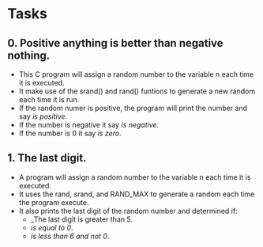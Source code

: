 # Tasks
## 0. Positive anything is better than negative nothing.
* This C program will assign a random number to the variable n
each time it is executed.
* It make use of the srand() and rand() funtions to generate
a new random each time it is run.
* If the random numer is positive, the program will print
the number and say _is positive_.
* If the number is negative it say _is negative_.
* If the number is 0 it say _is zero_.
## 1. The last digit.
* A program will assign a random number to the variable
n each time it is executed.
* It uses the rand, srand, and RAND_MAX to generate a random each
time the program execute.
* It also prints the last digit of the random number and determined
if:
	* _The last digit is greater than 5.
	* _is equal to 0_.
	* _is less than 6 and not 0_.

